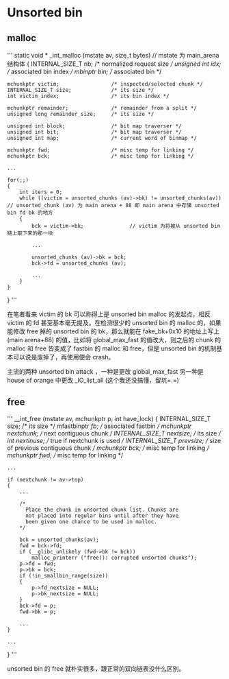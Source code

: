 # Unsorted bin

## malloc 
'''
static void *
_int_malloc (mstate av, size_t bytes)       // mstate 为 main_arena 结构体 
{
	INTERNAL_SIZE_T nb;               /* normalized request size */
	unsigned int idx;                 /* associated bin index */
	mbinptr bin;                      /* associated bin */
	
	mchunkptr victim;                 /* inspected/selected chunk */
	INTERNAL_SIZE_T size;             /* its size */
	int victim_index;                 /* its bin index */
	
	mchunkptr remainder;              /* remainder from a split */
	unsigned long remainder_size;     /* its size */
	
	unsigned int block;               /* bit map traverser */
	unsigned int bit;                 /* bit map traverser */
	unsigned int map;                 /* current word of binmap */
	
	mchunkptr fwd;                    /* misc temp for linking */
	mchunkptr bck;                    /* misc temp for linking */
	
	...
	
	for(;;)
	{
		int iters = 0;
		while ((victim = unsorted_chunks (av)->bk) != unsorted_chunks(av))     // unsorted_chunk (av) 为 main arena + 88 即 main arena 中存储 unsorted bin fd bk 的地方
		{
			bck = victim->bk;               // victim 为将被从 unsorted bin 链上取下来的那一块
			
			...
			
			unsorted_chunks (av)->bk = bck; 
			bck->fd = unsorted_chunks (av);
			
			...
		}
	}
	
}
'''

在笔者看来 victim 的 bk 可以称得上是 unsorted bin malloc 的发起点，相反 victim 的 fd 甚至基本毫无提及。在检测很少的 unsorted bin 的 malloc 的，如果能修改 free 掉的 unsorted bin 的 bk，那么就能在 fake_bk+0x10 的地址上写上 (main arena+88) 的值，比如将 global_max_fast 的值改大，则之后的 chunk 的 malloc 和 free 皆变成了 fastbin 的 malloc 和 free，但是 unsorted bin 的机制基本可以说是废掉了，再使用便会 crash。<br/>

主流的两种 unsorted bin attack ，一种是更改 global_max_fast 另一种是 house of orange 中更改 _IO_list_all (这个我还没搞懂，留坑=.=) <br/>

## free
'''
__int_free (mstate av, mchunkptr p, int have_lock)
{
	INTERNAL_SIZE_T size;        /* its size */
	mfastbinptr *fb;             /* associated fastbin */
	mchunkptr nextchunk;         /* next contiguous chunk */
	INTERNAL_SIZE_T nextsize;    /* its size */
	int nextinuse;               /* true if nextchunk is used */
	INTERNAL_SIZE_T prevsize;    /* size of previous contiguous chunk */
	mchunkptr bck;               /* misc temp for linking */
	mchunkptr fwd;               /* misc temp for linking */
	
	...
	
	if (nextchunk != av->top)
	{
		...
		
		/*
		  Place the chunk in unsorted chunk list. Chunks are
		  not placed into regular bins until after they have
		  been given one chance to be used in malloc.
		*/
		
		bck = unsorted_chunks(av);
		fwd = bck->fd;
		if (__glibc_unlikely (fwd->bk != bck))
			malloc_printerr ("free(): corrupted unsorted chunks");
		p->fd = fwd;
		p->bk = bck;
		if (!in_smallbin_range(size))
		{
			p->fd_nextsize = NULL;
			p->bk_nextsize = NULL;
		}
		bck->fd = p;
		fwd->bk = p;
		
		...
	}
	
	...
	
}
'''

unsorted bin 的 free 就朴实很多，跟正常的双向链表没什么区别。
